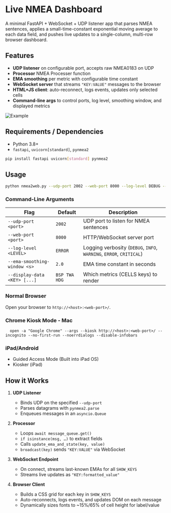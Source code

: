 # Live NMEA  Dashboard

A minimal FastAPI + WebSocket + UDP listener app that parses NMEA sentences, applies a small-time-constant exponential moving average to each data field, and pushes live updates to a single-column, multi-row browser dashboard.



##  Features

- **UDP listener** on configurable port, accepts raw NMEA0183 on UDP  
- **Processor** NMEA Processer function
- **EMA smoothing** per metric with configurable time constant  
- **WebSocket server** that streams `"KEY:VALUE"` messages to the browser  
- **HTML+JS client**: auto-reconnect, logs events, updates only selected cells  
- **Command-line args** to control ports, log level, smoothing window, and displayed metrics

![Example](images/example.jpg)

## Requirements / Dependencies

- Python 3.8+  
- `fastapi`, `uvicorn[standard]`, `pynmea2`

```bash
pip install fastapi uvicorn[standard] pynmea2
```



##  Usage

   ```bash
   python nmea2web.py --udp-port 2002 --web-port 8000 --log-level DEBUG --ema-smoothing-window 2 --display-data BSP TWA TWS
   ```

### Command-Line Arguments

| Flag                         | Default                     | Description                                                          |
|------------------------------|-----------------------------|----------------------------------------------------------------------|
| `--udp-port <port>`          | `2002`                      | UDP port to listen for NMEA sentences                                |
| `--web-port <port>`          | `8000`                      | HTTP/WebSocket server port                                           |
| `--log-level <LEVEL>`        | `ERROR`                     | Logging verbosity (`DEBUG`, `INFO`, `WARNING`, `ERROR`, `CRITICAL`)  |
| `--ema-smoothing-window <s>` | `2.0`                       | EMA time constant in seconds                                         |
| `--display-data <KEY> [...]` | `BSP TWA HDG`               | Which metrics (CELLS keys) to render                                 |


### Normal Browser
Open your browser to `http://<host>:<web-port>/`.


### Chrome Kiosk Mode - Mac 
```
  open -a "Google Chrome" --args --kiosk http://<host>:<web-port>/ --incognito --no-first-run --noerrdialogs --disable-infobars
```

### iPad/Android
- Guided Access Mode (Built into iPad OS)
- Kiosker (iPad)




## How it Works

1. **UDP Listener**  
   - Binds UDP on the specified `--udp-port`  
   - Parses datagrams with `pynmea2.parse`  
   - Enqueues messages in an `asyncio.Queue`

2. **Processor**  
   - Loops `await message_queue.get()`  
   - `if isinstance(msg, …)` to extract fields  
   - Calls `update_ema_and_state(key, value)`  
   - `broadcast(key)` sends `"KEY:VALUE"` via WebSocket

3. **WebSocket Endpoint**  
   - On connect, streams last-known EMAs for all `SHOW_KEYS`  
   - Streams live updates as `"KEY:formatted_value"`

4. **Browser Client**  
   - Builds a CSS grid for each key in `SHOW_KEYS`  
   - Auto-reconnects, logs events, and updates DOM on each message  
   - Dynamically sizes fonts to ~15%/65% of cell height for label/value

